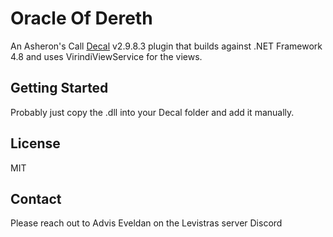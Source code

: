 ﻿# Oracle Of Dereth

An Asheron's Call [Decal](https://decaldev.com/) v2.9.8.3 plugin that builds against .NET Framework 4.8 and uses VirindiViewService for the views.

## Getting Started

Probably just copy the .dll into your Decal folder and add it manually.

## License

MIT

## Contact

Please reach out to Advis Eveldan on the Levistras server Discord
